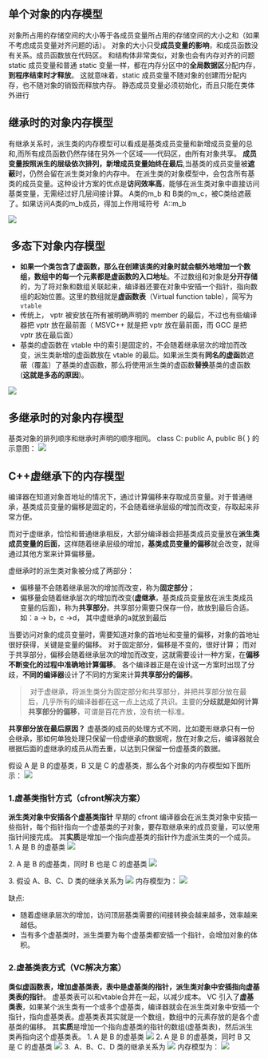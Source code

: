 ## 单个对象的内存模型
对象所占用的存储空间的大小等于各成员变量所占用的存储空间的大小之和（如果不考虑成员变量对齐问题的话）。
对象的大小只受**成员变量的影响**，和成员函数没有关系。成员函数放在代码区。
和结构体非常类似，对象也会有内存对齐的问题
static 成员变量和普通 static 变量一样，都在内存分区中的**全局数据区**分配内存，**到程序结束时才释放**。
这就意味着，static 成员变量不随对象的创建而分配内存，也不随对象的销毁而释放内存。
静态成员变量必须初始化，而且只能在类体外进行


## 继承时的对象内存模型
有继承关系时，派生类的内存模型可以看成是基类成员变量和新增成员变量的总和,而所有成员函数仍然存储在另外一个区域——代码区，由所有对象共享。
**成员变量按照派生的层级依次排列，新增成员变量始终在最后**,当基类的成员变量被**遮蔽**时，仍然会留在派生类对象的内存中。
在派生类的对象模型中，会包含所有基类的成员变量。这种设计方案的优点是**访问效率高**，能够在派生类对象中直接访问基类变量，无需经过好几层间接计算。
A类的m_b 和 B类的m_c，被C类给遮蔽了。如果访问A类的m_b成员，得加上作用域符号  A::m_b

![](https://sxm-upload.oss-cn-beijing.aliyuncs.com/imgs/c752a8ae-7417-4d5c-8f66-49ec0771045e.png)

##  多态下对象内存模型
* **如果一个类包含了虚函数，那么在创建该类的对象时就会额外地增加一个数组，数组中的每一个元素都是虚函数的入口地址**。不过数组和对象是**分开存储**的，为了将对象和数组关联起来，编译器还要在对象中安插一个指针，指向数组的起始位置。这里的数组就是**虚函数表**（Virtual function table），简写为`vtable`
* 传统上， vptr 被安放在所有被明确声明的 member 的最后，不过也有些编译器把 vptr 放在最前面（ MSVC++ 就是把 vptr 放在最前面，而 GCC 是把 vptr 放在最后面）
* 基类的虚函数在 vtable 中的索引是固定的，不会随着继承层次的增加而改变，派生类新增的虚函数放在 vtable 的最后。如果派生类有**同名的虚函**数遮蔽（覆盖）了基类的虚函数，那么将使用派生类的虚函数**替换**基类的虚函数(**这就是多态的原因**)。


![](https://sxm-upload.oss-cn-beijing.aliyuncs.com/imgs/e1db42a8-f727-43e5-8bba-ca507aa05efb.png)



## 多继承时的对象内存模型
基类对象的排列顺序和继承时声明的顺序相同。
class C: public A, public B{ } 的示意图：
![](https://sxm-upload.oss-cn-beijing.aliyuncs.com/imgs/4ee0fb3d-c2aa-44b8-a21b-dd52a7222f69.png)

## C++虚继承下的内存模型
编译器在知道对象首地址的情况下，通过计算偏移来存取成员变量。对于普通继承，基类成员变量的偏移是固定的，不会随着继承层级的增加而改变，存取起来非常方便。

而对于虚继承，恰恰和普通继承相反，大部分编译器会把基类成员变量放在**派生类成员变量的后面**，这样随着继承层级的增加，**基类成员变量的偏移**就会改变，就得通过其他方案来计算偏移量。

虚继承时的派生类对象被分成了两部分：
* 偏移量不会随着继承层次的增加而改变，称为**固定部分**；
* 偏移量会随着继承层次的增加而改变(**虚继承**，基类成员变量放在派生类成员变量的后面)，称为**共享部分**。共享部分需要只保存一份，故放到最后合适。如：a -> b，c ->d， 其中虚继承的a就放到最后


当要访问对象的成员变量时，需要知道对象的首地址和变量的偏移，对象的首地址很好获得，关键是变量的偏移。
对于固定部分，偏移是不变的，很好计算；
而对于共享部分，偏移会随着继承层次的增加而改变，这就需要设计一种方案，在**偏移不断变化的过程中准确地计算偏移**。
各个编译器正是在设计这一方案时出现了分歧，**不同的编译器**设计了不同的方案来计算**共享部分的偏移**。
> 对于虚继承，将派生类分为固定部分和共享部分，并把共享部分放在最后，几乎所有的编译器都在这一点上达成了共识。主要的**分歧就是如何计算共享部分的偏移**，可谓是百花齐放，没有统一标准。

**共享部分放在最后原因？**
虚基类的成员的处理方式不同，比如菱形继承只有一份会继承，那如何单独处理只保留一份虚继承的数据呢，放在对象之后，编译器就会根据后面的虚继承的成员从而去重，以达到只保留一份虚基类的数据。


假设 A 是 B 的虚基类，B 又是 C 的虚基类，那么各个对象的内存模型如下图所示：
![](https://sxm-upload.oss-cn-beijing.aliyuncs.com/imgs/f5d8b96f-589e-4e5d-bf6e-d6f96234bf8b.png)


### 1.虚基类指针方式（cfront解决方案）
**派生类对象中安插各个虚基类指针**
早期的 cfront 编译器会在派生类对象中安插一些指针，每个指针指向一个虚基类的子对象，要存取继承来的成员变量，可以使用指针间接完成。
其**实质**是增加一个指向虚基类的指针作为虚派生类的一个成员。
1. A 是 B 的虚基类
![](https://sxm-upload.oss-cn-beijing.aliyuncs.com/imgs/ba5e436d-f457-49bb-97f9-2b63b55b5dd9.jpg)

2. A 是 B 的虚基类，同时 B 也是 C 的虚基类
![](https://sxm-upload.oss-cn-beijing.aliyuncs.com/imgs/8016efb8-cf0a-42e3-92f3-9e767b89dcb3.jpg)

3. 假设 A、B、C、D 类的继承关系为
![](https://sxm-upload.oss-cn-beijing.aliyuncs.com/imgs/19d3018c-3dd5-49a9-8ea1-72fe3cb50d97.jpg)
内存模型为：
![](https://sxm-upload.oss-cn-beijing.aliyuncs.com/imgs/dd19304c-5eae-4cbc-8621-425ce0894b0a.jpg)

缺点:
* 随着虚继承层次的增加，访问顶层基类需要的间接转换会越来越多，效率越来越低。
* 当有多个虚基类时，派生类要为每个虚基类都安插一个指针，会增加对象的体积。



### 2.虚基类表方式（VC解决方案）
**类似虚函数表，增加虚基类表，表中是虚基类的指针，派生类对象中安插指向虚基类表的指针**。
虚基类表可以和vtable合并在一起，以减少成本。
VC 引入了**虚基类表**，如果某个派生类有一个或多个虚基类，编译器就会在派生类对象中安插一个指针，指向虚基类表。虚基类表其实就是一个数组，数组中的元素存放的是各个虚基类的偏移。
其**实质**是增加一个指向虚基类的指针的数组(虚基类表)，然后派生类再指向这个虚基类表。
1. A 是 B 的虚基类
![](https://sxm-upload.oss-cn-beijing.aliyuncs.com/imgs/10a51de7-d47b-44c5-a658-b46ec4b1c85d.png)
2. A 是 B 的虚基类，同时 B 又是 C 的虚基类
![](https://sxm-upload.oss-cn-beijing.aliyuncs.com/imgs/9e50e19f-de91-4eb5-a525-7e85ffc42966.png)
3.  A、B、C、D 类的继承关系为
![](https://sxm-upload.oss-cn-beijing.aliyuncs.com/imgs/749b1ae8-75c4-461f-a1fe-02414f47b06b.jpg)
内存模型为：
![](https://sxm-upload.oss-cn-beijing.aliyuncs.com/imgs/052fb5f6-48b7-4b23-b6af-eabea6567681.jpg)



